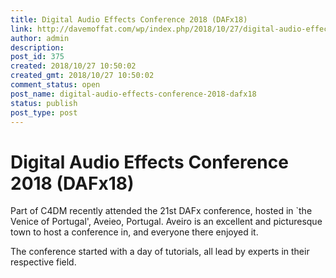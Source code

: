 ```yaml
---
title: Digital Audio Effects Conference 2018 (DAFx18)
link: http://davemoffat.com/wp/index.php/2018/10/27/digital-audio-effects-conference-2018-dafx18/
author: admin
description: 
post_id: 375
created: 2018/10/27 10:50:02
created_gmt: 2018/10/27 10:50:02
comment_status: open
post_name: digital-audio-effects-conference-2018-dafx18
status: publish
post_type: post
---
```


# Digital Audio Effects Conference 2018 (DAFx18)

Part of C4DM recently attended the 21st DAFx conference, hosted in `the Venice of Portugal', Aveieo, Portugal. Aveiro is an excellent and picturesque town to host a conference in, and everyone there enjoyed it.

The conference started with a day of tutorials, all lead by experts in their respective field.